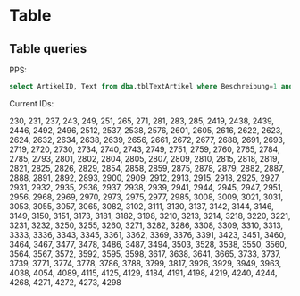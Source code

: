 # Table

## Table queries

PPS:

```sql
select ArtikelID, Text from dba.tblTextArtikel where Beschreibung=1 and Zeile=1 and ArtikelID in (<IDs>);
```

Current IDs:

230, 231, 237, 243, 249, 251, 265, 271, 281, 283, 285, 2419, 2438, 2439, 2446, 2492, 2496, 2512, 2537, 2538, 2576, 2601, 2605, 2616, 2622, 2623, 2624, 2632, 2634, 2638, 2639, 2656, 2661, 2672, 2677, 2688, 2691, 2693, 2719, 2720, 2730, 2734, 2740, 2743, 2749, 2751, 2759, 2760, 2765, 2784, 2785, 2793, 2801, 2802, 2804, 2805, 2807, 2809, 2810, 2815, 2818, 2819, 2821, 2825, 2826, 2829, 2854, 2858, 2859, 2875, 2878, 2879, 2882, 2887, 2888, 2891, 2892, 2893, 2900, 2909, 2912, 2913, 2915, 2918, 2925, 2927, 2931, 2932, 2935, 2936, 2937, 2938, 2939, 2941, 2944, 2945, 2947, 2951, 2956, 2968, 2969, 2970, 2973, 2975, 2977, 2985, 3008, 3009, 3021, 3031, 3053, 3055, 3057, 3065, 3082, 3102, 3111, 3130, 3137, 3142, 3144, 3146, 3149, 3150, 3151, 3173, 3181, 3182, 3198, 3210, 3213, 3214, 3218, 3220, 3221, 3231, 3232, 3250, 3255, 3260, 3271, 3282, 3286, 3308, 3309, 3310, 3313, 3333, 3336, 3343, 3345, 3361, 3362, 3369, 3376, 3391, 3423, 3451, 3460, 3464, 3467, 3477, 3478, 3486, 3487, 3494, 3503, 3528, 3538, 3550, 3560, 3564, 3567, 3572, 3592, 3595, 3598, 3617, 3638, 3641, 3665, 3733, 3737, 3739, 3771, 3774, 3778, 3786, 3788, 3799, 3817, 3926, 3929, 3949, 3963, 4038, 4054, 4089, 4115, 4125, 4129, 4184, 4191, 4198, 4219, 4240, 4244, 4268, 4271, 4272, 4273, 4298
